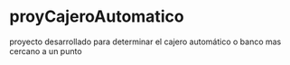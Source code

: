 proyCajeroAutomatico
====================

proyecto desarrollado para determinar el cajero automático o banco mas cercano a un punto  
